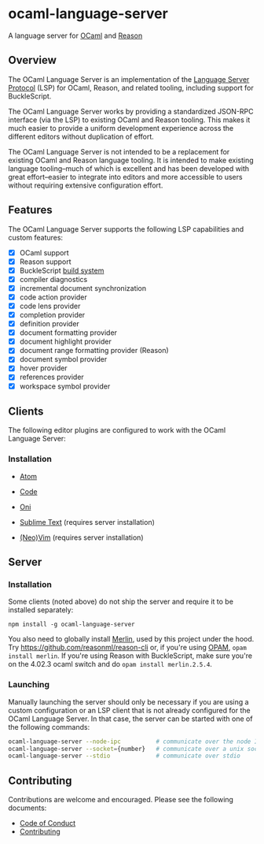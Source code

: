 # ocaml-language-server

A language server for [OCaml](http://ocaml.org) and [Reason](https://reasonml.github.io)

## Overview

The OCaml Language Server is an implementation of the [Language Server
Protocol](https://github.com/Microsoft/language-server-protocol) (LSP) for
OCaml, Reason, and related tooling, including support for BuckleScript.

The OCaml Language Server works by providing a standardized JSON-RPC interface
(via the LSP) to existing OCaml and Reason tooling. This makes it much easier to
provide a uniform development experience across the different editors without
duplication of effort.

The OCaml Language Server is not intended to be a replacement for existing OCaml
and Reason language tooling. It is intended to make existing language
tooling–much of which is excellent and has been developed with great
effort–easier to integrate into editors and more accessible to users without
requiring extensive configuration effort.

## Features

The OCaml Language Server supports the following LSP capabilities and custom
features:

* [x] OCaml support
* [x] Reason support
* [x] BuckleScript [build system](https://bucklescript.github.io/bucklescript/Manual.html#_bucklescript_build_system_code_bsb_code)
* [x] compiler diagnostics
* [x] incremental document synchronization
* [x] code action provider
* [x] code lens provider
* [x] completion provider
* [x] definition provider
* [x] document formatting provider
* [x] document highlight provider
* [x] document range formatting provider (Reason)
* [x] document symbol provider
* [x] hover provider
* [x] references provider
* [x] workspace symbol provider

## Clients

The following editor plugins are configured to work with the OCaml Language Server:

### Installation

* [Atom](https://github.com/reasonml-editor/atom-ide-reason)

* [Code](https://github.com/freebroccolo/vscode-reasonml)

* [Oni](https://github.com/bryphe/oni/wiki/Language-Support#reason-and-ocaml)

* [Sublime Text](https://github.com/reasonml-editor/sublime-reason) (requires server installation)

* [(Neo)Vim](https://github.com/reasonml-editor/vim-reason-plus) (requires server installation)

## Server

### Installation

Some clients (noted above) do not ship the server and require it to be installed
separately:

```
npm install -g ocaml-language-server
```

You also need to globally install [Merlin](https://github.com/ocaml/merlin), used by this project under the hood. Try https://github.com/reasonml/reason-cli or, if you're using [OPAM](https://opam.ocaml.org), `opam install merlin`. If you're using Reason with BuckleScript, make sure you're on the 4.02.3 ocaml switch and do `opam install merlin.2.5.4`.

### Launching

Manually launching the server should only be necessary if you are using a custom
configuration or an LSP client that is not already configured for the OCaml
Language Server. In that case, the server can be started with one of the
following commands:

```sh
ocaml-language-server --node-ipc          # communicate over the node IPC
ocaml-language-server --socket={number}   # communicate over a unix socket
ocaml-language-server --stdio             # communicate over stdio
```

## Contributing

Contributions are welcome and encouraged. Please see the following documents:

* [Code of Conduct](CODE_OF_CONDUCT.md)
* [Contributing](CONTRIBUTING.md)
